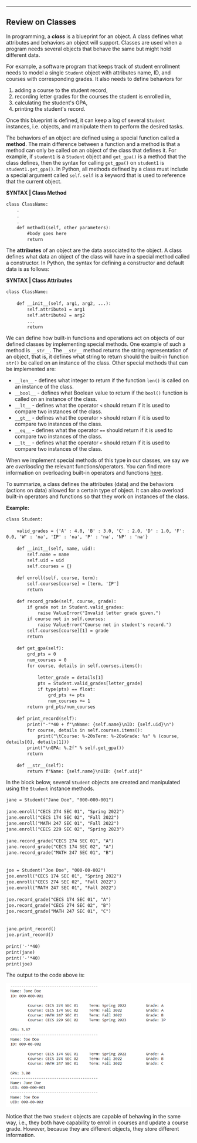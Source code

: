 ----

## Review on Classes

In programming, a ***class*** is a blueprint for an object.  A class defines what attributes and behaviors an object will support.  Classes are used when a program needs several objects that behave the same but might hold different data.  

For example, a software program that keeps track of student enrollment needs to model a single `Student` object with attributes name, ID, and courses with corresponding grades.  It also needs to define behaviors for

1. adding a course to the student record,
2. recording letter grades for the courses the student is enrolled in,
3. calculating the student's GPA,
4. printing the student's record.

Once this blueprint is defined, it can keep a log of several `Student` instances, i.e. objects, and manipulate them to perform the desired tasks.

The behaviors of an object are defined using a special function called a **method**.  The main difference between a function and a method is that a method can only be called on an object of the class that defines it.  For example, if `student1` is a `Student` object and `get_gpa()` is a method that the class defines, then the syntax for calling `get_gpa()` on `student1` is `student1.get_gpa()`. In Python, all methods defined by a class must include a special argument called `self`.  `self` is a keyword that is used to reference that the current object.


**SYNTAX | Class Method**

    class ClassName:
        .
        .
        .
        def method1(self, other parameters):
            #body goes here
            return


The **attributes** of an object are the data associated to the object.  A class defines what data an object of the class will have in a special method called a constructor.  In Python, the syntax for defining a constructor and default data is as follows:

**SYNTAX | Class Attributes**

    class ClassName:
    
        def __init__(self, arg1, arg2, ...):
            self.attribute1 = arg1
            self.attribute2 = arg2
            ...
            return


We can define how built-in functions and operations act on objects of our defined classes by implementing special methods.  One example of such a method is `__str__`.  The `__str__` method returns the string representation of an object, that is, it defines what string to return should the built-in function `str()` be called on an instance of the class.  Other special methods that can be implemented are:

* `__len__` - defines what integer to return if the function `len()` is called on an instance of the class.
* `__bool__` - defines what Boolean value to return if the `bool()` function is called on an instance of the class.
* `__lt__` - defines what the operator `<` should return if it is used to compare two instances of the class. 
* `__gt__` - defines what the operator `>` should return if it is used to compare two instances of the class.  
* `__eq__` - defines what the operator `==` should return if it is used to compare two instances of the class. 
* `__lt__` - defines what the operator `<` should return if it is used to compare two instances of the class. 

When we implement special methods of this type in our classes, we say we are *overloading* the relevant functions/operators.  You can find more information on overloading built-in operators and functions [here](https://realpython.com/operator-function-overloading/).

To summarize, a class defines the attributes (data) and the behaviors (actions on data) allowed for a certain type of object.  It can also overload built-in operators and functions so that they work on instances of the class.

**Example:**

    class Student:
        
        valid_grades = {'A' : 4.0, 'B' : 3.0, 'C' : 2.0, 'D' : 1.0, 'F': 0.0, 'W' : 'na', 'IP' : 'na', 'P' : 'na', 'NP' : 'na'}
        
        def __init__(self, name, uid):
            self.name = name
            self.uid = uid
            self.courses = {}
            
        def enroll(self, course, term):
            self.courses[course] = [term, 'IP']
            return 
        
        def record_grade(self, course, grade):
            if grade not in Student.valid_grades:
                raise ValueError("Invalid letter grade given.")
            if course not in self.courses:
                raise ValueError("Course not in student's record.")  
            self.courses[course][1] = grade
            return
        
        def get_gpa(self):
            grd_pts = 0
            num_courses = 0
            for course, details in self.courses.items():
                
                letter_grade = details[1]
                pts = Student.valid_grades[letter_grade]
                if type(pts) == float:
                    grd_pts += pts
                    num_courses += 1
            return grd_pts/num_courses
        
        def print_record(self):
            print("-"*40 + f"\nName: {self.name}\nID: {self.uid}\n")
            for course, details in self.courses.items():
                print("\tCourse: %-20sTerm: %-20sGrade: %s" % (course, details[0], details[1]))
            print("\nGPA: %.2f" % self.get_gpa())
            return
        
        def __str__(self):
            return f"Name: {self.name}\nUID: {self.uid}"

In the block below, several `Student` objects are created and manipulated using the `Student` instance methods.

    jane = Student("Jane Doe", "000-000-001")
    
    jane.enroll("CECS 274 SEC 01", "Spring 2022")
    jane.enroll("CECS 174 SEC 02", "Fall 2022")
    jane.enroll("MATH 247 SEC 01", "Fall 2022")
    jane.enroll("CECS 229 SEC 02", "Spring 2023")
    
    jane.record_grade("CECS 274 SEC 01", "A")
    jane.record_grade("CECS 174 SEC 02", "A")
    jane.record_grade("MATH 247 SEC 01", "B")
    
    
    joe = Student("Joe Doe", "000-00-002")
    joe.enroll("CECS 174 SEC 01", "Spring 2022")
    joe.enroll("CECS 274 SEC 02", "Fall 2022")
    joe.enroll("MATH 247 SEC 01", "Fall 2022")
    
    joe.record_grade("CECS 174 SEC 01", "A")
    joe.record_grade("CECS 274 SEC 02", "B")
    joe.record_grade("MATH 247 SEC 01", "C")
    
    
    jane.print_record()
    joe.print_record()
    
    print('-'*40)
    print(jane)
    print('-'*40)
    print(joe)

The output to the code above is:

![](objects_output.PNG)

Notice that the two `Student` objects are capable of behaving in the same way, i.e., they both have capability to enroll in courses and update a course grade.  However, because they are different objects, they store different information.
